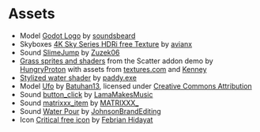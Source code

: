 # Assets

* Model [Godot Logo](https://sketchfab.com/3d-models/godot-logo-5283bab731e74d3babad747a17622715) by [soundsbeard](https://sketchfab.com/soundsbeard)
* Skyboxes [4K Sky Series HDRi free Texture](https://www.cgtrader.com/free-3d-models/textures/natural/hdri-freebie-series) by [avianx](https://www.cgtrader.com/avianx)
* Sound [SlimeJump](https://freesound.org/people/Zuzek06/sounds/353250/) by [Zuzek06](https://freesound.org/people/Zuzek06/)
* [Grass sprites and shaders](https://github.com/HungryProton/scatter/tree/master/demos/assets) from the Scatter addon demo by [HungryProton](https://github.com/HungryProton) with assets from [textures.com](http://www.textures.com/) and [Kenney](https://kenney.nl/)
* [Stylized water shader](https://github.com/paddy-exe/Godot-3D-Stylized-Water) by [paddy.exe](https://github.com/paddy-exe)
* Model [Ufo](https://skfb.ly/6RROP) by [Batuhan13](https://sketchfab.com/Batuhan13), licensed under [Creative Commons Attribution](http://creativecommons.org/licenses/by/4.0/)
* Sound [button_click](https://freesound.org/people/LamaMakesMusic/sounds/403556/) by [LamaMakesMusic](https://freesound.org/people/LamaMakesMusic/)
* Sound [matrixxx_item](https://freesound.org/people/MATRIXXX_/sounds/523755/) by [MATRIXXX_](https://freesound.org/people/MATRIXXX_/)
* Sound [Water Pour](https://freesound.org/people/JohnsonBrandEditing/sounds/173930/) by [JohnsonBrandEditing](https://freesound.org/people/JohnsonBrandEditing/)
* Icon [Critical free icon](https://www.flaticon.com/free-icon/critical_7037197) by [Febrian Hidayat](https://www.flaticon.com/authors/febrian-hidayat)
